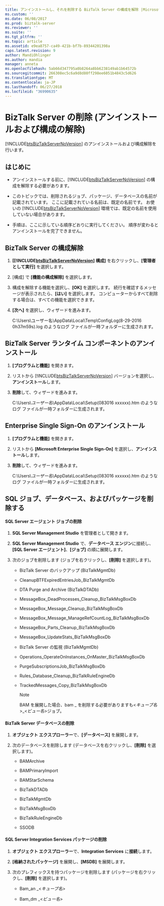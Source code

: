 ```yaml
---
title: アンインストールし、それを削除する BizTalk Server の構成を解除 |Microsoft Docs
ms.custom: ''
ms.date: 06/08/2017
ms.prod: biztalk-server
ms.reviewer: ''
ms.suite: ''
ms.tgt_pltfrm: ''
ms.topic: article
ms.assetid: e9ea8757-ca49-421b-bf7b-89344201398a
caps.latest.revision: 9
author: MandiOhlinger
ms.author: mandia
manager: anneta
ms.openlocfilehash: 5ab66d347795a0b8264a8bb6238149ab1b64572b
ms.sourcegitcommit: 266308ec5c6a9d8d80ff298ee6051b4843c5d626
ms.translationtype: MT
ms.contentlocale: ja-JP
ms.lasthandoff: 06/27/2018
ms.locfileid: "36990635"
---
```

# <a name="uninstall-and-unconfigure-biztalk-server-to-remove-it"></a>BizTalk Server の削除 (アンインストールおよび構成の解除)
[!INCLUDE[btsBizTalkServerNoVersion](../includes/btsbiztalkservernoversion-md.md)] のアンインストールおよび構成解除を行います。 
  
##  <a name="BKMK_BeforeYouBegin"></a> はじめに  
  
- アンインストールする前に、[!INCLUDE[btsBizTalkServerNoVersion](../includes/btsbiztalkservernoversion-md.md)] の構成を解除する必要があります。  
  
- このトピックでは、削除されるジョブ、パッケージ、データベースの名前が記載されています。 ここに記載されている名前は、既定の名前です。 お使いの [!INCLUDE[btsBizTalkServerNoVersion](../includes/btsbiztalkservernoversion-md.md)] 環境では、既定の名前を使用していない場合があります。  
  
- 手順は、ここに示している順序どおりに実行してください。 順序が変わるとアンインストールを完了できません。  
  
##  <a name="BKMK_Unconfigure"></a> BizTalk Server の構成解除  
  
1. **[[!INCLUDE[btsBizTalkServerNoVersion](../includes/btsbiztalkservernoversion-md.md)] 構成]** を右クリックし、**[管理者として実行]** を選択します。  
  
2. [構成] で **[機能の構成解除]** を選択します。  
  
3. 構成を解除する機能を選択し、**[OK]** を選択します。 続行を確認するメッセージが表示されたら、**[はい]** を選択します。 コンピューターからすべて削除する場合は、すべての機能を選択できます。  
  
4. **[次へ]** を選択し、ウィザードを進みます。  
  
   C:\Users\ユーザー名\AppData\Local\Temp\ConfigLog(8-29-2016 0h37m59s).log のようなログ ファイルが一時フォルダーに生成されます。  
  
##  <a name="BKMK_Uninstall"></a> BizTalk Server ランタイム コンポーネントのアンインストール  
  
1. **[プログラムと機能]** を開きます。  
  
2. リストから [!INCLUDE[btsBizTalkServerNoVersion](../includes/btsbiztalkservernoversion-md.md)] バージョンを選択し、**アンインストール**します。  
  
3. **削除**して、ウィザードを進みます。  
  
   C:\Users\\*ユーザー名*\AppData\Local\Setup(083016 xxxxxx).htm のようなログ ファイルが一時フォルダーに生成されます。  
  
##  <a name="BKMK_UninstallSSO"></a> Enterprise Single Sign-On のアンインストール  
  
1. **[プログラムと機能]** を開きます。  
  
2. リストから **[Microsoft Enterprise Single Sign-On]** を選択し、**アンインストール**します。  
  
3. **削除**して、ウィザードを進みます。  
  
   C:\Users\\*ユーザー名*\AppData\Local\Setup(083016 xxxxxx).htm のようなログ ファイルが一時フォルダーに生成されます。  
  
##  <a name="BKMK_RemoveRemaining"></a> SQL ジョブ、データベース、およびパッケージを削除する  
  
#### <a name="delete-sql-server-agent-jobs"></a>SQL Server エージェント ジョブの削除  
  
1.  **SQL Server Management Studio** を管理者として開きます。  
  
2.  **SQL Server Management Studio** で、**データベース エンジン**に接続し、**[SQL Server エージェント]**、**[ジョブ]** の順に展開します。  
  
3.  次のジョブを削除します (ジョブを右クリックし、**[削除]** を選択します)。  
  
    -   BizTalk Server のバックアップ (BizTalkMgmtDb)  
  
    -   CleanupBTFExpiredEntriesJob_BizTalkMgmtDb  
  
    -   DTA Purge and Archive (BizTalkDTADb)  
  
    -   MessageBox_DeadProcesses_Cleanup_BizTalkMsgBoxDb  
  
    -   MessageBox_Message_Cleanup_BizTalkMsgBoxDb  
  
    -   MessageBox_Message_ManageRefCountLog_BizTalkMsgBoxDb  
  
    -   MessageBox_Parts_Cleanup_BizTalkMsgBoxDb  
  
    -   MessageBox_UpdateStats_BizTalkMsgBoxDb  
  
    -   BizTalk Server の監視 (BizTalkMgmtDb)  
  
    -   Operations_OperateOnInstances_OnMaster_BizTalkMsgBoxDb  
  
    -   PurgeSubscriptionsJob_BizTalkMsgBoxDb  
  
    -   Rules_Database_Cleanup_BizTalkRuleEngineDb  
  
    -   TrackedMessages_Copy_BizTalkMsgBoxDb  
  
        > [!NOTE]
        >  BAM を展開した場合、bam _ を削除する必要がありますも\<*キューブ名*\>_\<*ビュー名*\>ジョブ。  
  
#### <a name="delete-biztalk-server-databases"></a>BizTalk Server データベースの削除  
  
1.  **オブジェクト エクスプローラー**で、**[データベース]** を展開します。  
  
2.  次のデータベースを削除します (データベースを右クリックし、**[削除]** を選択します)。  
  
    -   BAMArchive  
  
    -   BAMPrimaryImport  
  
    -   BAMStarSchema  
  
    -   BizTalkDTADb  
  
    -   BizTalkMgmtDb  
  
    -   BizTalkMsgBoxDb  
  
    -   BizTalkRuleEngineDb  
  
    -   SSODB  
  
#### <a name="remove-sql-server-integration-services-packages"></a>SQL Server Integration Services パッケージの削除  
  
1.  **オブジェクト エクスプローラー**で、**Integration Services** に**接続**します。  
  
2.  **[格納されたパッケージ]** を展開し、**[MSDB]** を展開します。  
  
3.  次のプレフィックスを持つパッケージを削除します (パッケージを右クリックし、**[削除]** を選択します)。  
  
    -   Bam_an _\<*キューブ名*\>  
  
    -   Bam_dm _\<*ビュー名*\>  
  
